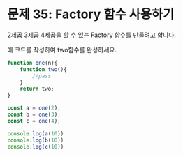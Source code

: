 # 문제 35: Factory 함수 사용하기

2제곱 3제곱 4제곱을 할 수 있는 Factory 함수를 만들려고 합니다.

<pass>에 코드를 작성하여 two함수를 완성하세요.

```Javascript
function one(n){
    function two(){
        //pass
    }
    return two;
}

const a = one(2);
const b = one(3);
const c = one(4);

console.log(a(10))
console.log(b(10))
console.log(c(10))
```